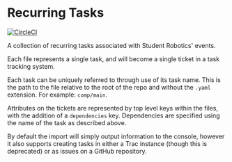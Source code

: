 # Recurring Tasks

[![CircleCI](https://circleci.com/gh/srobo/recurring-tasks.svg?style=svg)](https://circleci.com/gh/srobo/recurring-tasks)

A collection of recurring tasks associated with Student Robotics' events.

Each file represents a single task, and will become a single ticket in a task
tracking system.

Each task can be uniquely referred to through use of its task name. This
is the path to the file relative to the root of the repo and without the
`.yaml` extension. For example: `comp/main`.

Attributes on the tickets are represented by top level keys within the files,
with the addition of a `dependencies` key. Dependencies are specified using the
name of the task as described above.

By default the import will simply output information to the console, however it
also supports creating tasks in either a Trac instance (though this is
deprecated) or as issues on a GitHub repository.
